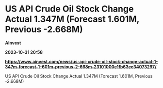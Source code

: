 # US API Crude Oil Stock Change Actual 1.347M (Forecast 1.601M, Previous -2.668M)
**AInvest**

**2023-10-31 20:58**

**https://www.ainvest.com/news/us-api-crude-oil-stock-change-actual-1-347m-forecast-1-601m-previous-2-668m-23101000e1fb63ec34073297/**

US API Crude Oil Stock Change Actual 1.347M (Forecast 1.601M, Previous -2.668M)